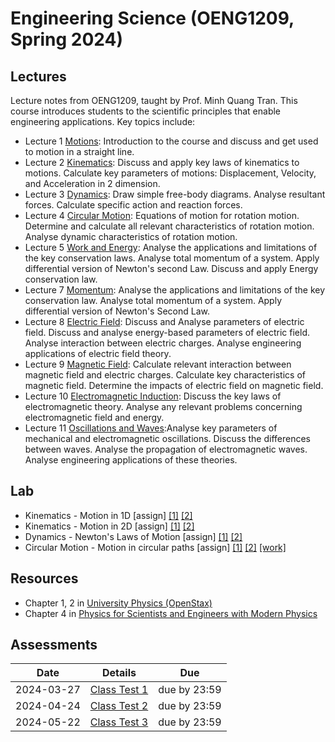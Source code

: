 # Engineering Science (OENG1209, Spring 2024)

## Lectures

Lecture notes from OENG1209, taught by Prof. Minh Quang Tran. This course introduces students to the scientific principles that enable engineering applications. Key topics include:

* Lecture 1 [Motions](./w1-motion1d.md): Introduction to the course and discuss and get used to motion in a straight line.
* Lecture 2 [Kinematics](./w2-motion2d.md): Discuss and apply key laws of kinematics to motions. Calculate key parameters of motions: Displacement, Velocity, and Acceleration in 2 dimension.
* Lecture 3 [Dynamics](./w3-dynamics.md): Draw simple free-body diagrams. Analyse resultant forces. Calculate specific action and reaction forces.
* Lecture 4 [Circular Motion](./w4-circular.md): Equations of motion for rotation motion. Determine and calculate all relevant characteristics of rotation motion. Analyse dynamic characteristics of rotation motion.
* Lecture 5 [Work and Energy](./w5-work.md): Analyse the applications and limitations of the key conservation laws. Analyse total momentum of a system. Apply differential version of Newton's second Law. Discuss and apply Energy conservation law.
* Lecture 7 [Momentum](./w7-momentum.md): Analyse the applications and limitations of the key conservation law. Analyse total momentum of a system. Apply differential version of Newton's Second Law.
* Lecture 8 [Electric Field](./w8-electric.md): Discuss and Analyse parameters of electric field. Discuss and analyse energy-based parameters of electric field. Analyse interaction between electric charges. Analyse engineering applications of electric field theory.
* Lecture 9 [Magnetic Field](magnetic.md): Calculate relevant interaction between magnetic field and electric charges. Calculate key characteristics of magnetic field. Determine the impacts of electric field on magnetic field.
* Lecture 10 [Electromagnetic Induction](electromagnetic.md): Discuss the key laws of electromagnetic theory. Analyse any relevant problems concerning electromagnetic field and energy.
* Lecture 11 [Oscillations and Waves](oscillations.md):Analyse key parameters of mechanical and electromagnetic oscillations. Discuss the differences between waves. Analyse the propagation of electromagnetic waves. Analyse engineering applications of these theories.

## Lab

* Kinematics - Motion in 1D \[assign\] [[1]](https://mega.nz/file/yCogBBJK#jdrRs7GpS_5rDYSjG8AOWtA-YFueTtdfPyohmByOmd0) [[2]](https://mega.nz/file/Hf4TWYoK#G7NlMUTmVPqxZqqnuAeD_ts8t5Hs9XlFZfpVPOp7Fu4)
* Kinematics - Motion in 2D \[assign\] [[1]](https://mega.nz/file/LfhwTTAZ#qbapY_DdFoK542VTnW3tW9fsMAzqmjsOWRPuLJEcaJU0) [[2]](https://mega.nz/file/LfhwTTAZ#qbapY_DdFoK542VTnW3tW9fsMAzqmjsOWRPuLJEcaJU)
* Dynamics - Newton's Laws of Motion \[assign\] [[1]](https://mega.nz/file/KPgmSRKR#h3xvo33fyEYLXGjty5jDsQZNJi9TbEafDYEO7hrZ5wU) [[2]](https://mega.nz/file/6eZkkDjK#2PZRUROtz5ByElMDxuNRk0jmCNNT77cnnIXy2Y4jPd4)
* Circular Motion - Motion in circular paths \[assign\] [[1]](https://mega.nz/file/zXIAAZzJ#Xewgtcowh-kMo0MO6A4YNUt07ak8yV0an9869CeUHss) [[2]](https://mega.nz/file/XK5kHQpB#IbjB4X42M-39T1G5ieqaCLjQK2ZhFKFhpDyIzEeopEg) [[work]](./lab4-circular.md)

## Resources

* Chapter 1, 2 in [University Physics (OpenStax)](https://openstax.org/books/university-physics-volume-1/pages/1-introduction)
* Chapter 4 in [Physics for Scientists and Engineers with Modern Physics](https://mega.nz/file/PXZWyTyD#p8mhzYLlFb0CkpF5VavrTKcvue1cGq3QzMREXYjrtlc)

## Assessments
|  Date      |    Details       |  Due   	|
| ------------- |-------------  | ------- |
|    2024-03-27    |     [Class Test 1](https://rmit.instructure.com/courses/135775/assignments/925208)         | due by 23:59       |
|    2024-04-24    |     [Class Test 2](https://rmit.instructure.com/courses/135775/assignments/925209)         | due by 23:59       |
|    2024-05-22    |     [Class Test 3](https://rmit.instructure.com/courses/135775/assignments/925210)         | due by 23:59       |

